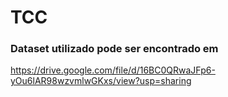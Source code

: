 # TCC

### Dataset utilizado pode ser encontrado em

https://drive.google.com/file/d/16BC0QRwaJFp6-yOu6lAR98wzvmlwGKxs/view?usp=sharing
